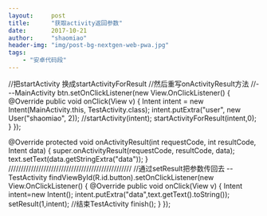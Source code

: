 ```yaml
---
layout:     post
title:      "获取activity返回参数"
date:       2017-10-21
author:     "shaomiao"
header-img: "img/post-bg-nextgen-web-pwa.jpg"
tags:
    - "安卓代码段"
---
```

//把startActivity 换成startActivityForResult
//然后重写onActivityResult方法
//---MainActivity
btn.setOnClickListener(new View.OnClickListener() {
	@Override
	public void onClick(View v) {
		Intent intent = new Intent(MainActivity.this, TestActivity.class);
		intent.putExtra("user", new User("shaomiao", 2));
		//startActivity(intent);
		startActivityForResult(intent,0);
	}
});


@Override
protected void onActivityResult(int requestCode, int resultCode, Intent data) {
	super.onActivityResult(requestCode, resultCode, data);
	text.setText(data.getStringExtra("data"));
}
/////////////////////////////////////////////////
//通过setResult把参数传回去
--TestActivity
findViewById(R.id.button).setOnClickListener(new View.OnClickListener() {
	@Override
	public void onClick(View v) {
		Intent intent=new Intent();
		intent.putExtra("data",text.getText().toString());
		setResult(1,intent);
		//结束TestActivity
		finish();
	}
});
